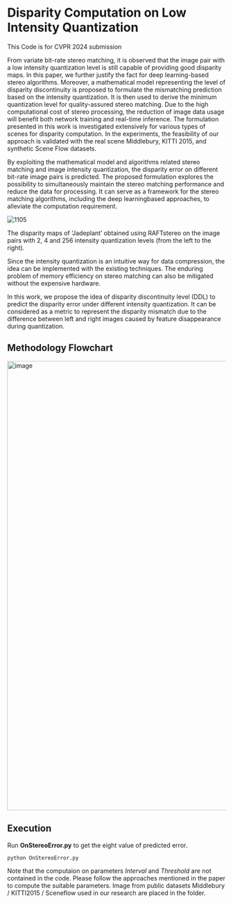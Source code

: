 # Disparity Computation on Low Intensity Quantization
This Code is for CVPR 2024 submission 

From variate bit-rate stereo matching, it is observed that the image pair with a low intensity quantization level is still capable of providing good disparity maps. In this paper, we further justify the fact for deep learning-based stereo algorithms. Moreover, a mathematical model representing the level of disparity discontinuity is proposed to formulate the mismatching prediction based on the intensity quantization. It is then used to derive the minimum quantization level for quality-assured stereo matching. Due to the high computational cost of stereo processing, the reduction of image data usage will benefit both network training and real-time inference. The formulation presented in this work is investigated extensively for various types of scenes for disparity computation. In the experiments, the feasibility of our approach is validated with the real scene Middlebury, KITTI 2015, and synthetic Scene Flow datasets. 

By exploiting the mathematical model and algorithms related stereo matching and image intensity quantization, the disparity error on different bit-rate image pairs is predicted.
The proposed formulation explores the possibility to simultaneously maintain the stereo matching performance and reduce the data for processing. It can serve as a framework for
the stereo matching algorithms, including the deep learningbased approaches, to alleviate the computation requirement.

![1105](https://github.com/qqwweerr987/stereo-quantization-disparity/assets/45920949/37e25658-8253-4edc-8e9d-87441a3c59af)

The disparity maps of ‘Jadeplant’ obtained using RAFTstereo on the image pairs with 2, 4 and 256 intensity quantization levels (from the left to the right).

Since the intensity quantization is an intuitive way for data compression, the idea can be implemented with the existing techniques. The enduring problem of memory efficiency on
stereo matching can also be mitigated without the expensive hardware.

In this work, we propose the idea of disparity discontinuity level (DDL) to predict the disparity error under different intensity quantization. It can be considered as a metric to represent the disparity mismatch due to the difference between left and right images caused by feature disappearance during quantization.

## Methodology Flowchart
<img width="1037" alt="image" src="https://github.com/qqwweerr987/stereo-quantization-disparity/assets/45920949/b1cf2635-2d53-4756-ad72-20a7931fc6b4">

## Execution
Run **OnStereoError.py** to get the eight value of predicted error.
```
python OnStereoError.py
```

Note that the computaion on parameters *Interval* and *Threshold* are not contained in the code.
Please follow the approaches mentioned in the paper to compute the suitable parameters.
Image from public datasets Middlebury / KITTI2015 / Sceneflow used in our research are placed in the folder.  
